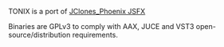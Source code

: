TONIX is a port of [JClones_Phoenix JSFX](https://github.com/JClones/JSFXClones/blob/master/JClones_Phoenix.md)

Binaries are GPLv3 to comply with AAX, JUCE and VST3 open-source/distribution requirements.

